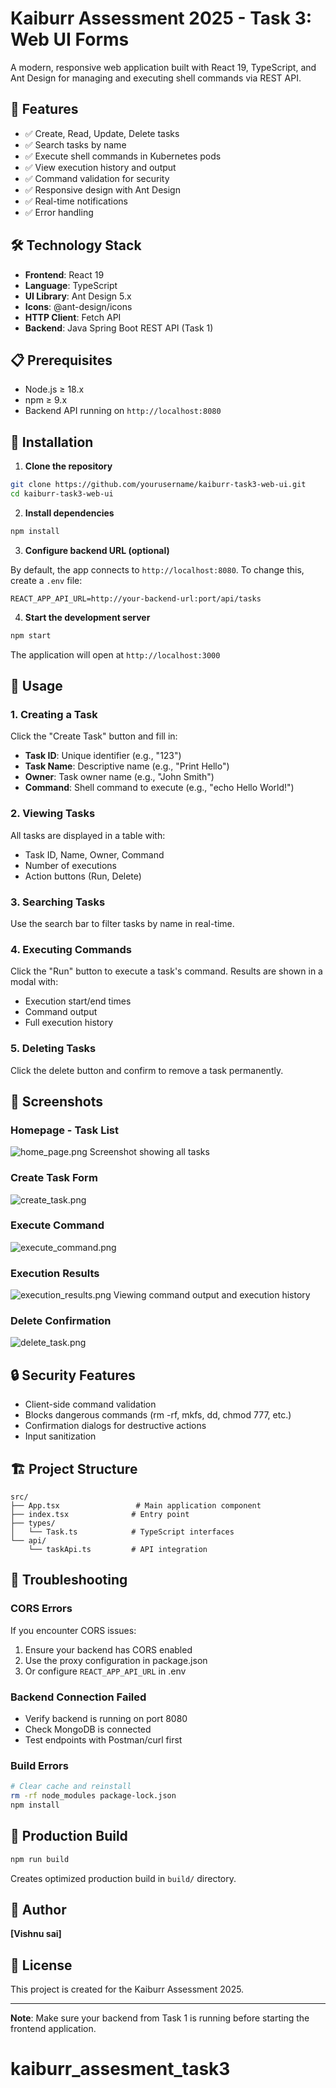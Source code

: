 # Kaiburr Assessment 2025 - Task 3: Web UI Forms

A modern, responsive web application built with React 19, TypeScript, and Ant Design for managing and executing shell commands via REST API.

## 🚀 Features

- ✅ Create, Read, Update, Delete tasks
- ✅ Search tasks by name
- ✅ Execute shell commands in Kubernetes pods
- ✅ View execution history and output
- ✅ Command validation for security
- ✅ Responsive design with Ant Design
- ✅ Real-time notifications
- ✅ Error handling

## 🛠️ Technology Stack

- **Frontend**: React 19
- **Language**: TypeScript
- **UI Library**: Ant Design 5.x
- **Icons**: @ant-design/icons
- **HTTP Client**: Fetch API
- **Backend**: Java Spring Boot REST API (Task 1)

## 📋 Prerequisites

- Node.js ≥ 18.x
- npm ≥ 9.x
- Backend API running on `http://localhost:8080`

## 🔧 Installation

1. **Clone the repository**
```bash
git clone https://github.com/yourusername/kaiburr-task3-web-ui.git
cd kaiburr-task3-web-ui
```

2. **Install dependencies**
```bash
npm install
```

3. **Configure backend URL (optional)**

By default, the app connects to `http://localhost:8080`. To change this, create a `.env` file:
```
REACT_APP_API_URL=http://your-backend-url:port/api/tasks
```

4. **Start the development server**
```bash
npm start
```

The application will open at `http://localhost:3000`

## 📱 Usage

### 1. Creating a Task
Click the "Create Task" button and fill in:
- **Task ID**: Unique identifier (e.g., "123")
- **Task Name**: Descriptive name (e.g., "Print Hello")
- **Owner**: Task owner name (e.g., "John Smith")
- **Command**: Shell command to execute (e.g., "echo Hello World!")

### 2. Viewing Tasks
All tasks are displayed in a table with:
- Task ID, Name, Owner, Command
- Number of executions
- Action buttons (Run, Delete)

### 3. Searching Tasks
Use the search bar to filter tasks by name in real-time.

### 4. Executing Commands
Click the "Run" button to execute a task's command. Results are shown in a modal with:
- Execution start/end times
- Command output
- Full execution history

### 5. Deleting Tasks
Click the delete button and confirm to remove a task permanently.

## 📸 Screenshots

### Homepage - Task List
![home_page.png](screenshots/home_page.png)
Screenshot showing all tasks 

### Create Task Form
![create_task.png](screenshots/create_task.png)

### Execute Command
![execute_command.png](screenshots/execute_command.png)

### Execution Results
![execution_results.png](screenshots/execution_results.png)
Viewing command output and execution history

### Delete Confirmation
![delete_task.png](screenshots/delete_task.png)


## 🔒 Security Features

- Client-side command validation
- Blocks dangerous commands (rm -rf, mkfs, dd, chmod 777, etc.)
- Confirmation dialogs for destructive actions
- Input sanitization

## 🏗️ Project Structure
```
src/
├── App.tsx                 # Main application component
├── index.tsx              # Entry point
├── types/
│   └── Task.ts            # TypeScript interfaces
└── api/
    └── taskApi.ts         # API integration
```

## 🐛 Troubleshooting

### CORS Errors
If you encounter CORS issues:
1. Ensure your backend has CORS enabled
2. Use the proxy configuration in package.json
3. Or configure `REACT_APP_API_URL` in .env

### Backend Connection Failed
- Verify backend is running on port 8080
- Check MongoDB is connected
- Test endpoints with Postman/curl first

### Build Errors
```bash
# Clear cache and reinstall
rm -rf node_modules package-lock.json
npm install
```

## 🚢 Production Build
```bash
npm run build
```

Creates optimized production build in `build/` directory.


## 👤 Author

**[Vishnu sai]**

## 📄 License

This project is created for the Kaiburr Assessment 2025.

---

**Note**: Make sure your backend from Task 1 is running before starting the frontend application.
# kaiburr_assesment_task3
